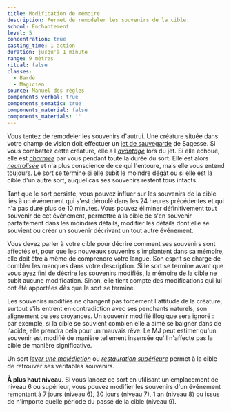 ```yaml
---
title: Modification de mémoire
description: Permet de remodeler les souvenirs de la cible.
school: Enchantement
level: 5
concentration: true
casting_time: 1 action
duration: jusqu'à 1 minute
range: 9 mètres
ritual: false
classes:
  - Barde
  - Magicien
source: Manuel des règles
components_verbal: true
components_somatic: true
components_material: false
components_materials: ''
---
```

Vous tentez de remodeler les souvenirs d'autrui. Une créature située dans votre champ de vision doit effectuer un [jet de sauvegarde](/utiliser-les-caracteristiques/#jets-de-sauvegarde) de Sagesse. Si vous combattez cette créature, elle a l'[_avantage_](/utiliser-les-caracteristiques/#avantage-et-desavantage) lors du jet. Si elle échoue, elle est [_charmée_](/gerer-la-sante-du-personnage/#charme) par vous pendant toute la durée du sort. Elle est alors [_neutralisée_](/gerer-la-sante-du-personnage/#neutralise) et n'a plus conscience de ce qui l'entoure, mais elle vous entend toujours. Le sort se termine si elle subit le moindre dégât ou si elle est la cible d'un autre sort, auquel cas ses souvenirs restent tous intacts.

Tant que le sort persiste, vous pouvez influer sur les souvenirs de la cible liés à un événement qui s'est déroulé dans les 24 heures précédentes et qui n'a pas duré plus de 10 minutes. Vous pouvez éliminer définitivement tout souvenir de cet événement, permettre à la cible de s'en souvenir parfaitement dans les moindres détails, modifier les détails dont elle se souvient ou créer un souvenir décrivant un tout autre événement.

Vous devez parler à votre cible pour décrire comment ses souvenirs sont affectés et, pour que les nouveaux souvenirs s'implantent dans sa mémoire, elle doit être à même de comprendre votre langue. Son esprit se charge de combler les manques dans votre description. Si le sort se termine avant que vous ayez fini de décrire les souvenirs modifiés, la mémoire de la cible ne subit aucune modification. Sinon, elle tient compte des modifications qui lui ont été apportées dès que le sort se termine.

Les souvenirs modifiés ne changent pas forcément l'attitude de la créature, surtout s'ils entrent en contradiction avec ses penchants naturels, son alignement ou ses croyances. Un souvenir modifié illogique sera ignoré : par exemple, si la cible se souvient combien elle a aimé se baigner dans de l'acide, elle prendra cela pour un mauvais rêve. Le MJ peut estimer qu'un souvenir est modifié de manière tellement insensée qu'il n'affecte pas la cible de manière significative.

Un sort [_lever une malédiction_](/grimoire/lever-une-malediction/) ou [_restauration supérieure_](/grimoire/restauration-superieure/) permet à la cible de retrouver ses véritables souvenirs.

**À plus haut niveau**. Si vous lancez ce sort en utilisant un emplacement de niveau 6 ou supérieur, vous pouvez modifier les souvenirs d'un événement remontant à 7 jours (niveau 6), 30 jours (niveau 7), 1 an (niveau 8) ou issus de n'importe quelle période du passé de la cible (niveau 9).

